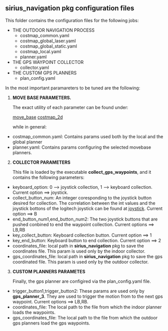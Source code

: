 ## sirius_navigation pkg configuration files ##

This folder contains the configuration files for the following jobs:

- THE OUTDOOR NAVIGATION PROCESS
	- costmap_common.yaml
	- costmap_global_laser.yaml
	- costmap_global_static.yaml
	- costmap_local.yaml
	- planner.yaml
- THE GPS WAYPOINT COLLECTOR
	- collector.yaml
- THE CUSTOM GPS PLANNERS
	- plan_config.yaml

In the most important paramareters to be tuned are the following:

1. **MOVE BASE PARAMETERS.**

    The exact utility of each parameter can be found under:
    
    [move_base](http://wiki.ros.org/move_base)
    [costmap_2d](http://wiki.ros.org/costmap_2d?distro=kinetic)
    
    while in general:
- costmap_common.yaml: Contains params used both by the local and the global planner
- planner.yaml: Contains params configuring the selected movebase planners.

2. **COLLECTOR PARAMETERS**

    This file is loaded by the executable **collect_gps_waypoints**, and it contains the following parameters:

- keyboard_option: 0 --> joystick collection, 1 --> keyboard collection. Current option ==> joystick.
- collect_button_num: An integer coresponding to the joystick button desired for collection. The correlation between the int values and the joystick bottons of the logitech joystick can be found at [joystick](http://wiki.ros.org/joy). Current option ==> B
- end_button_num1,end_button_num2: The two joystick buttons that are pushed conbined to end the waypoint collection. Current options ==> LB,RB
- key_collect_button: Keyboard collection button. Current option ==> 1
- key_end_button: Keyboard button to end collection. Current option ==> 2
- coordinates_file: local path in **sirius_navigation** pkg to save the coordinates file. This param is used only by the indoor collector.
- gps_coordinates_file: local path in **sirius_navigation** pkg to save the gps coordinated file. This param is used only by the outdoor collector. 

3. **CUSTOM PLANNERS PARAMETES**

	Finally, the gps planner are configired via the plan_config.yaml file.

- trigger_button1,trigger_button2: These params are used only by **gps_planner_3**. They are used to trigger the motion from to the next gps waypoint. Current options ==> LB,RB.
- coordinates_file: The local path to the file from which the indoor planner loads the waypoints. 
- gps_coordinates_file: The local path to the file from which the outdoor gps planners load the gps waypoints.
